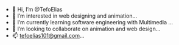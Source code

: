 - 👋 Hi, I’m @TefoElias
- 👀 I’m interested in web designing and animation...
- 🌱 I’m currently learning software engineering with Multimedia ...
- 💞️ I’m looking to collaborate on animation and web design...
- 📫 tefoelias101@gmail.com...

<!---
TefoElias/TefoElias is a ✨ special ✨ repository because its `README.md` (this file) appears on your GitHub profile.
You can click the Preview link to take a look at your changes.
--->

